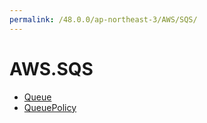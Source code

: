 ```yaml
---
permalink: /48.0.0/ap-northeast-3/AWS/SQS/
---
```


# AWS.SQS



* [Queue](Queue.md)
* [QueuePolicy](QueuePolicy.md)